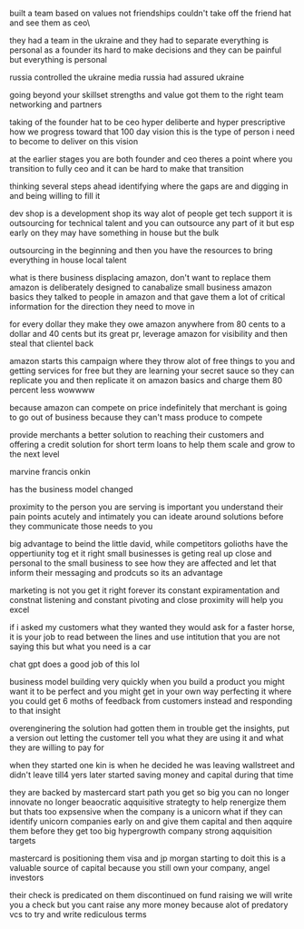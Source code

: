 built a team based on values not friendships
couldn't take off the friend hat and see them as ceo\

they had a team in the ukraine and they had to separate
everything is personal as a founder its hard to make decisions and they can be painful but everything is personal

russia controlled the ukraine media russia had assured ukraine 

going beyond your skillset
strengths and value got them to the right team
networking and partners

taking of the founder hat to be ceo
hyper deliberte and hyper prescriptive 
how we progress toward that 100 day vision this is the type of person i need to become to deliver on this vision

at the earlier stages you are both founder and ceo
theres a point where you transition to fully ceo and it can be hard to make that transition

thinking several steps ahead
identifying where the gaps are and digging in and being willing to fill it

dev shop is a development shop its way alot of people get tech support 
it is outsourcing for technical talent and you can outsource any part of it but esp early on they may have something in house but the bulk 

outsourcing in the beginning and then you have the resources to bring everything in house local talent

what is there business
displacing amazon, don't want to replace them
amazon is deliberately designed to canabalize small business
amazon basics 
they talked to people in amazon and that gave them a lot of critical information for the direction they need to move in

for every dollar they make they owe amazon anywhere from 80 cents to a dollar and 40 cents but its great pr, leverage amazon for visibility and then steal that clientel back

amazon starts this campaign where they throw alot of free things to you and getting services for free but they are learning your secret sauce so they can replicate you and then replicate it on amazon basics and charge them 80 percent less wowwww

because amazon can compete on price indefinitely that merchant is going to go out of business because they can't mass produce to compete

provide merchants a better solution to reaching their customers and offering a credit solution for short term loans to help them scale and grow to the next level

marvine francis onkin

has the business model changed

proximity to the person you are serving is important
you understand their pain points acutely and intimately you can ideate around solutions before they communicate those needs to you

big advantage to beind the little david, while competitors golioths have the oppertiunity tog et it right small businesses is geting real up close and personal to the small business to see how they are affected and let that inform their messaging and prodcuts so its an advantage 

marketing is not you get it right forever its constant expiramentation and constnat listening and constant pivoting and close proximity will help you excel

if i asked my customers what they wanted they would ask for a faster horse, it is your job to read between the lines and use intitution that you are not saying this but what you need is a car 

chat gpt does a good job of this lol

business model building very quickly when you build a product you might want it to be perfect and you might get in your own way perfecting it where you could get 6 moths of feedback from customers instead and responding to that insight 

overenginering the solution had gotten them in trouble get the insights, put a version out letting the customer tell you what they are using it and what they are willing to pay for

when they started one kin is when he decided he was leaving wallstreet and didn't leave till4 yers later 
started saving money and capital during that time

they are backed by mastercard
start path you get so big you can no longer innovate no longer beaocratic 
aqquisitive strategty to help renergize them but thats too expsensive when the company is a unicorn what if they can identify unicorn companies early on and give them capital and then aqquire them before they get too big 
hypergrowth company strong aqquisition targets

mastercard is positioning them 
visa and jp morgan starting to doit
this is a valuable source of capital because you still own your company, angel investors

their check is predicated on them discontinued on fund raising we will write you a check but you cant raise any more money because 
alot of predatory vcs to try and write rediculous terms

